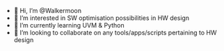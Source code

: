 - 👋 Hi, I’m @Walkermoon
- 👀 I’m interested in SW optimisation possibilities in HW design
- 🌱 I’m currently learning UVM & Python
- 💞️ I’m looking to collaborate on any tools/apps/scripts pertaining to HW design


<!---
Walkermoon/Walkermoon is a ✨ special ✨ repository because its `README.md` (this file) appears on your GitHub profile.
You can click the Preview link to take a look at your changes.
--->
